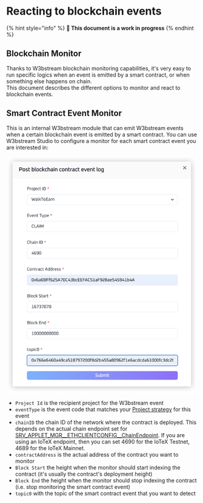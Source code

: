 # Reacting to blockchain events

{% hint style="info" %}
**🚧 This document is a work in progress**
{% endhint %}

## Blockchain Monitor

Thanks to W3bstream blockchain monitoring capabilities, it's very easy to run specific logics when an event is emitted by a smart contract, or when something else happens on chain.\
This document describes the different options to monitor and react to blockchain events.

## Smart Contract Event Monitor&#x20;

This is an internal W3bstream module that can emit W3bstream events when a certain blockchain event is emitted by a smart contract. You can use W3bstream Studio to configure a monitor for each smart contract event you are interested in:

&#x20;<img src="../.gitbook/assets/image (26).png" alt="" data-size="original">

* `Project Id` is the recipient project for the W3bstream event &#x20;
* `eventType` is the event code that matches your [Project strategy](reacting-to-blockchain-events.md#event-strategies) for this event
* `chainID` the chain ID of the network where the contract is deployed. This depends on the actual chain endpoint set for [SRV\_APPLET\_MGR\_\_ETHCLIENTCONFIG\_\_ChainEndpoint](configuring-w3bstream.md). If you are using an IoTeX endpoint, then  you can set 4690 for the IoTeX Testnet, 4689 for the IoTeX Mainnet.
* `contractAddress` is the actual address of the contract you want to monitor
* `Block Start` the height when the monitor should start indexing the contract (it's usually the contract's deployment height)
* `Block End` the height when the monitor should stop indexing the contract (i.e. stop monitoring the smart contract event)
* `topic0` with the topic of the smart contract event that you want to detect
